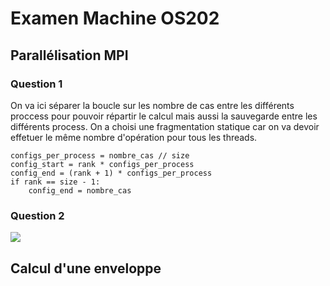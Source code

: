 Examen Machine OS202
===
## Parallélisation MPI
### Question 1
On va ici séparer la boucle sur les nombre de cas entre les différents proccess pour pouvoir répartir le calcul mais aussi la sauvegarde entre les différents process. On a choisi une fragmentation statique car on va devoir effetuer le même nombre d'opération pour tous les threads.

```python=1
configs_per_process = nombre_cas // size
config_start = rank * configs_per_process
config_end = (rank + 1) * configs_per_process
if rank == size - 1:
    config_end = nombre_cas
```

### Question 2
![](https://markdown.data-ensta.fr/uploads/upload_5cd1fc3073acf699560975a15ddfdad8.png)

## Calcul d'une enveloppe
